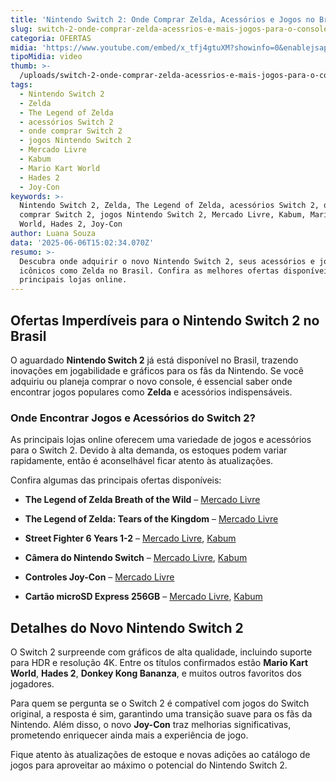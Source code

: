```yaml
---
title: 'Nintendo Switch 2: Onde Comprar Zelda, Acessórios e Jogos no Brasil'
slug: switch-2-onde-comprar-zelda-acessrios-e-mais-jogos-para-o-console
categoria: OFERTAS
midia: 'https://www.youtube.com/embed/x_tfj4gtuXM?showinfo=0&enablejsapi=1'
tipoMidia: video
thumb: >-
  /uploads/switch-2-onde-comprar-zelda-acessrios-e-mais-jogos-para-o-console-thumb.png
tags:
  - Nintendo Switch 2
  - Zelda
  - The Legend of Zelda
  - acessórios Switch 2
  - onde comprar Switch 2
  - jogos Nintendo Switch 2
  - Mercado Livre
  - Kabum
  - Mario Kart World
  - Hades 2
  - Joy-Con
keywords: >-
  Nintendo Switch 2, Zelda, The Legend of Zelda, acessórios Switch 2, onde
  comprar Switch 2, jogos Nintendo Switch 2, Mercado Livre, Kabum, Mario Kart
  World, Hades 2, Joy-Con
author: Luana Souza
data: '2025-06-06T15:02:34.070Z'
resumo: >-
  Descubra onde adquirir o novo Nintendo Switch 2, seus acessórios e jogos
  icônicos como Zelda no Brasil. Confira as melhores ofertas disponíveis nas
  principais lojas online.
---
```


## Ofertas Imperdíveis para o Nintendo Switch 2 no Brasil

O aguardado **Nintendo Switch 2** já está disponível no Brasil, trazendo inovações em jogabilidade e gráficos para os fãs da Nintendo. Se você adquiriu ou planeja comprar o novo console, é essencial saber onde encontrar jogos populares como **Zelda** e acessórios indispensáveis.

### Onde Encontrar Jogos e Acessórios do Switch 2?

As principais lojas online oferecem uma variedade de jogos e acessórios para o Switch 2. Devido à alta demanda, os estoques podem variar rapidamente, então é aconselhável ficar atento às atualizações.

Confira algumas das principais ofertas disponíveis:

- **The Legend of Zelda Breath of the Wild** – [Mercado Livre](#)

- **The Legend of Zelda: Tears of the Kingdom** – [Mercado Livre](#)

- **Street Fighter 6 Years 1-2** – [Mercado Livre](#), [Kabum](#)

- **Câmera do Nintendo Switch** – [Mercado Livre](#), [Kabum](#)

- **Controles Joy-Con** – [Mercado Livre](#)

- **Cartão microSD Express 256GB** – [Mercado Livre](#), [Kabum](#)

## Detalhes do Novo Nintendo Switch 2

O Switch 2 surpreende com gráficos de alta qualidade, incluindo suporte para HDR e resolução 4K. Entre os títulos confirmados estão **Mario Kart World**, **Hades 2**, **Donkey Kong Bananza**, e muitos outros favoritos dos jogadores.

Para quem se pergunta se o Switch 2 é compatível com jogos do Switch original, a resposta é sim, garantindo uma transição suave para os fãs da Nintendo. Além disso, o novo **Joy-Con** traz melhorias significativas, prometendo enriquecer ainda mais a experiência de jogo.

Fique atento às atualizações de estoque e novas adições ao catálogo de jogos para aproveitar ao máximo o potencial do Nintendo Switch 2.
